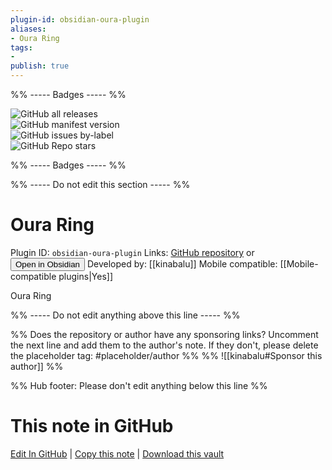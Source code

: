 ```yaml
---
plugin-id: obsidian-oura-plugin
aliases:
- Oura Ring
tags: 
- 
publish: true
---
```


%% ----- Badges ----- %%

![GitHub all releases](https://img.shields.io/github/downloads/kinabalu/obsidian-oura-plugin/total?color=573E7A&logo=github&style=for-the-badge)   
![GitHub manifest version](https://img.shields.io/github/manifest-json/v/kinabalu/obsidian-oura-plugin?color=573E7A&logo=github&style=for-the-badge)   
![GitHub issues by-label](https://img.shields.io/github/issues/kinabalu/obsidian-oura-plugin/help%20wanted?color=573E7A&logo=github&style=for-the-badge)   
![GitHub Repo stars](https://img.shields.io/github/stars/kinabalu/obsidian-oura-plugin?color=573E7A&logo=github&style=for-the-badge)

%% ----- Badges ----- %%

%% ----- Do not edit this section ----- %%

# Oura Ring

Plugin ID: `obsidian-oura-plugin`
Links: [GitHub repository](https://github.com/kinabalu/obsidian-oura-plugin) or [<button id=HH>Open in Obsidian</button>](obsidian://show-plugin?id=obsidian-oura-plugin)
Developed by: [[kinabalu]]
Mobile compatible: [[Mobile-compatible plugins|Yes]]

Oura Ring

%% ----- Do not edit anything above this line ----- %% 

%% Does the repository or author have any sponsoring links? Uncomment the next line and add them to the author's note. If they don't, please delete the placeholder tag: #placeholder/author %%
%% ![[kinabalu#Sponsor this author]] %%

%% Hub footer: Please don't edit anything below this line %%

# This note in GitHub

<span class="git-footer">[Edit In GitHub](https://github.dev/obsidian-community/obsidian-hub/blob/main/02%20-%20Community%20Expansions/02.05%20All%20Community%20Expansions/Plugins/obsidian-oura-plugin.md "git-hub-edit-note") | [Copy this note](https://raw.githubusercontent.com/obsidian-community/obsidian-hub/main/02%20-%20Community%20Expansions/02.05%20All%20Community%20Expansions/Plugins/obsidian-oura-plugin.md "git-hub-copy-note") | [Download this vault](https://github.com/obsidian-community/obsidian-hub/archive/refs/heads/main.zip "git-hub-download-vault") </span>
